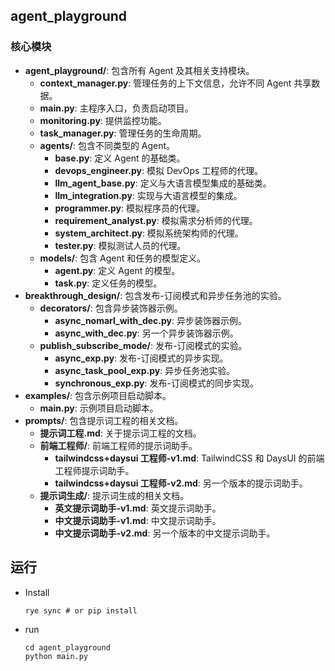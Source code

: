 ## agent_playground

### 核心模块

- **agent_playground/**: 包含所有 Agent 及其相关支持模块。
  - **context_manager.py**: 管理任务的上下文信息，允许不同 Agent 共享数据。
  - **main.py**: 主程序入口，负责启动项目。
  - **monitoring.py**: 提供监控功能。
  - **task_manager.py**: 管理任务的生命周期。
  - **agents/**: 包含不同类型的 Agent。
    - **base.py**: 定义 Agent 的基础类。
    - **devops_engineer.py**: 模拟 DevOps 工程师的代理。
    - **llm_agent_base.py**: 定义与大语言模型集成的基础类。
    - **llm_integration.py**: 实现与大语言模型的集成。
    - **programmer.py**: 模拟程序员的代理。
    - **requirement_analyst.py**: 模拟需求分析师的代理。
    - **system_architect.py**: 模拟系统架构师的代理。
    - **tester.py**: 模拟测试人员的代理。
  - **models/**: 包含 Agent 和任务的模型定义。
    - **agent.py**: 定义 Agent 的模型。
    - **task.py**: 定义任务的模型。
- **breakthrough_design/**: 包含发布-订阅模式和异步任务池的实验。
  - **decorators/**: 包含异步装饰器示例。
    - **async_nomarl_with_dec.py**: 异步装饰器示例。
    - **async_with_dec.py**: 另一个异步装饰器示例。
  - **publish_subscribe_mode/**: 发布-订阅模式的实验。
    - **async_exp.py**: 发布-订阅模式的异步实现。
    - **async_task_pool_exp.py**: 异步任务池实验。
    - **synchronous_exp.py**: 发布-订阅模式的同步实现。
- **examples/**: 包含示例项目启动脚本。
  - **main.py**: 示例项目启动脚本。
- **prompts/**: 包含提示词工程的相关文档。
  - **提示词工程.md**: 关于提示词工程的文档。
  - **前端工程师/**: 前端工程师的提示词助手。
    - **tailwindcss+daysui 工程师-v1.md**: TailwindCSS 和 DaysUI 的前端工程师提示词助手。
    - **tailwindcss+daysui 工程师-v2.md**: 另一个版本的提示词助手。
  - **提示词生成/**: 提示词生成的相关文档。
    - **英文提示词助手-v1.md**: 英文提示词助手。
    - **中文提示词助手-v1.md**: 中文提示词助手。
    - **中文提示词助手-v2.md**: 另一个版本的中文提示词助手。

## 运行

- Install

  ```shell
  rye sync # or pip install
  ```

- run

  ```shell
  cd agent_playground
  python main.py
  ```